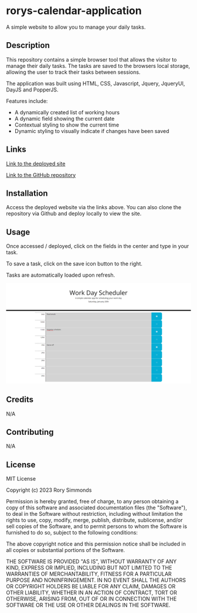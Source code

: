 # rorys-calendar-application

A simple website to allow you to manage your daily tasks.

## Description

This repository contains a simple browser tool that allows the visitor to manage their daily tasks. The tasks are saved to the browsers local storage, allowing the user to track their tasks between sessions.

The application was built using HTML, CSS, Javascript, Jquery, JqueryUI, DayJS and PopperJS.

Features include:
* A dynamically created list of working hours
* A dynamic field showing the current date
* Contextual styling to show the current time
* Dynamic styling to visually indicate if changes have been saved

## Links

[Link to the deployed site](https://uberponky.github.io/rorys-calendar-application/)

[Link to the GitHub repository](https://github.com/uberponky/rorys-calendar-application)

## Installation

Access the deployed website via the links above. You can also clone the repository via Github and deploy locally to view the site.

## Usage

Once accessed / deployed, click on the fields in the center and type in your task. 

To save a task, click on the save icon button to the right.

Tasks are automatically loaded upon refresh.

![site preview](./preview.png)

## Credits

N/A

## Contributing

N/A

## License

MIT License

Copyright (c) 2023 Rory Simmonds

Permission is hereby granted, free of charge, to any person obtaining a copy
of this software and associated documentation files (the "Software"), to deal
in the Software without restriction, including without limitation the rights
to use, copy, modify, merge, publish, distribute, sublicense, and/or sell
copies of the Software, and to permit persons to whom the Software is
furnished to do so, subject to the following conditions:

The above copyright notice and this permission notice shall be included in all
copies or substantial portions of the Software.

THE SOFTWARE IS PROVIDED "AS IS", WITHOUT WARRANTY OF ANY KIND, EXPRESS OR
IMPLIED, INCLUDING BUT NOT LIMITED TO THE WARRANTIES OF MERCHANTABILITY,
FITNESS FOR A PARTICULAR PURPOSE AND NONINFRINGEMENT. IN NO EVENT SHALL THE
AUTHORS OR COPYRIGHT HOLDERS BE LIABLE FOR ANY CLAIM, DAMAGES OR OTHER
LIABILITY, WHETHER IN AN ACTION OF CONTRACT, TORT OR OTHERWISE, ARISING FROM,
OUT OF OR IN CONNECTION WITH THE SOFTWARE OR THE USE OR OTHER DEALINGS IN THE
SOFTWARE.
